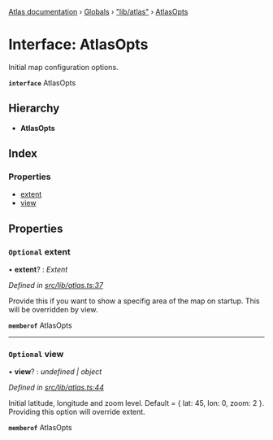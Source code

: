[Atlas documentation](../README.md) › [Globals](../globals.md) › ["lib/atlas"](../modules/_lib_atlas_.md) › [AtlasOpts](_lib_atlas_.atlasopts.md)

# Interface: AtlasOpts

Initial map configuration options.

**`interface`** AtlasOpts

## Hierarchy

* **AtlasOpts**

## Index

### Properties

* [extent](_lib_atlas_.atlasopts.md#optional-extent)
* [view](_lib_atlas_.atlasopts.md#optional-view)

## Properties

### `Optional` extent

• **extent**? : *Extent*

*Defined in [src/lib/atlas.ts:37](https://github.com/chronark/atlas/blob/7f0bbb7/src/lib/atlas.ts#L37)*

Provide this if you want to show a specifig area of the map on startup.
This will be overridden by view.

**`memberof`** AtlasOpts

___

### `Optional` view

• **view**? : *undefined | object*

*Defined in [src/lib/atlas.ts:44](https://github.com/chronark/atlas/blob/7f0bbb7/src/lib/atlas.ts#L44)*

Initial latitude, longitude and zoom level. Default = { lat: 45, lon: 0, zoom: 2 }.
Providing this option will override extent.

**`memberof`** AtlasOpts
